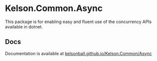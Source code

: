 # Kelson.Common.Async

This package is for enabling easy and fluent use of the concurrency APIs available in dotnet.

## Docs

Documentation is available at [kelsonball.github.io/Kelson.Common/Async](https://kelsonball.github.io/Kelson.Common/Async)